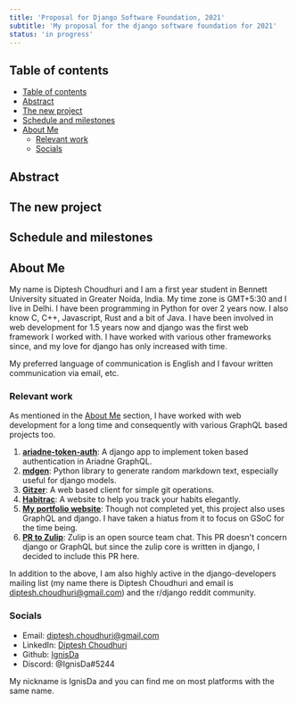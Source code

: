 ```yaml
---
title: 'Proposal for Django Software Foundation, 2021'
subtitle: 'My proposal for the django software foundation for 2021'
status: 'in progress'
---
```


## Table of contents

- [Table of contents](#table-of-contents)
- [Abstract](#abstract)
- [The new project](#the-new-project)
- [Schedule and milestones](#schedule-and-milestones)
- [About Me](#about-me)
  - [Relevant work](#relevant-work)
  - [Socials](#socials)

## Abstract

## The new project

## Schedule and milestones

## About Me

My name is Diptesh Choudhuri and I am a first year student in Bennett University situated
in Greater Noida, India. My time zone is GMT+5:30 and I live in Delhi. I have been
programming in Python for over 2 years now. I also know C, C++, Javascript, Rust and a bit
of Java. I have been involved in web development for 1.5 years now and django was the first
web framework I worked with. I have worked with various other frameworks since, and my love
for django has only increased with time.

My preferred language of communication is English and I favour written communication via
email, etc.

### Relevant work

As mentioned in the [About Me](#about-me) section, I have worked with web development for a
long time and consequently with various GraphQL based projects too.

1. **[ariadne-token-auth](https://github.com/IgnisDa/ariadne-token-auth)**: A django app to
   implement token based authentication in Ariadne GraphQL.
2. **[mdgen](https://github.com/IgnisDa/python-random-markdown-generator)**: Python library
   to generate random markdown text, especially useful for django models.
3. **[Gitzer](https://github.com/IgnisDa/Gitzer)**: A web based client for simple git
   operations.
4. **[Habitrac](https://github.com/IgnisDa/habitrac)**: A website to help you track your
   habits elegantly.
5. **[My portfolio website](https://github.com/IgnisDa/ignisda.me)**: Though not completed
   yet, this project also uses GraphQL and django. I have taken a hiatus from it to focus on GSoC for the time being.
6. **[PR to Zulip](https://github.com/zulip/zulip/pull/17098)**: Zulip is an open source
   team chat. This PR doesn't concern django or GraphQL but since the zulip core is written in django, I decided to include this PR here.

In addition to the above, I am also highly active in the django-developers mailing list (my
name there is Diptesh Choudhuri and email is diptesh.choudhuri@gmail.com) and the r/django
reddit community.

### Socials

- Email: diptesh.choudhuri@gmail.com
- LinkedIn: [Diptesh Choudhuri](https://www.linkedin.com/in/diptesh-choudhuri-0647501b9)
- Github: [IgnisDa](https://github.com/IgnisDa/)
- Discord: @IgnisDa#5244

My nickname is IgnisDa and you can find me on most platforms with the same name.
